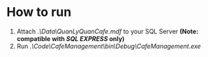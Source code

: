 # How to run
1. Attach _.\Data\QuanLyQuanCafe.mdf_ to your SQL Server **(Note: compatible with _SQL EXPRESS_ only)**
1. Run _.\Code\CafeManagement\bin\Debug\CafeManagement.exe_
